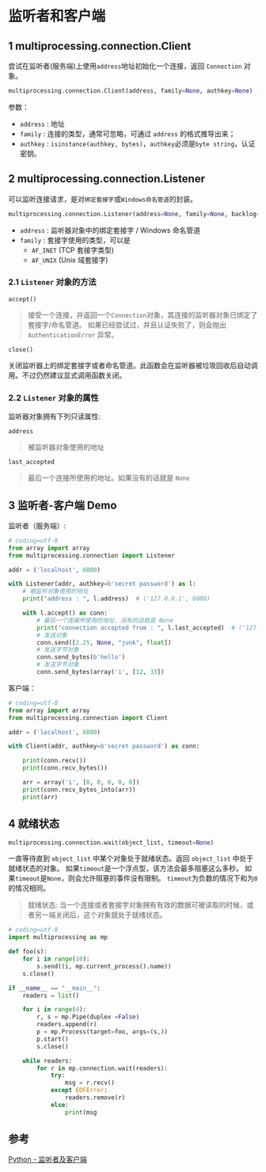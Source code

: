 # 监听者和客户端

## 1 multiprocessing.connection.Client

尝试在监听者(服务端)上使用`address`地址初始化一个连接，返回 `Connection` 对象。

```python
multiprocessing.connection.Client(address, family=None, authkey=None) -> multiprocessing.connection.Connection:
```

参数：

* `address` : 地址
* `family` : 连接的类型，通常可忽略，可通过 `address` 的格式推导出来；
* `authkey` : `isinstance(authkey, bytes)`，`authkey`必须是`byte string`，认证密钥。

## 2 multiprocessing.connection.Listener

可以监听连接请求，是对`绑定套接字`或`Windows命名管道`的封装。

```python
multiprocessing.connection.Listener(address=None, family=None, backlog=1, authkey=None)
```

* `address` : 监听器对象中的绑定套接字 / Windows 命名管道
* `family` : 套接字使用的类型，可以是
  * `AF_INET` (TCP 套接字类型)
  * `AF_UNIX` (Unix 域套接字)

### 2.1 `Listener` 对象的方法

`accept()`

> 接受一个连接，并返回一个`Connection`对象，其连接的监听器对象已绑定了套接字/命名管道。
> 如果已经尝试过，并且认证失败了，则会抛出 `AuthenticationError` 异常。

`close()`

关闭监听器上的绑定套接字或者命名管道。此函数会在监听器被垃圾回收后自动调用。不过仍然建议显式调用函数关闭。

### 2.2 `Listener` 对象的属性

监听器对象拥有下列只读属性:

`address`

> 被监听器对象使用的地址

`last_accepted`

> 最后一个连接所使用的地址。如果没有的话就是 `None`

## 3 监听者-客户端 Demo

监听者（服务端）:

```python
# coding=utf-8
from array import array
from multiprocessing.connection import Listener

addr = ('localhost', 6000)

with Listener(addr, authkey=b'secret password') as l:
    # 被监听对象使用的地址
    print("address : ", l.address)  # ('127.0.0.1', 6000)

    with l.accept() as conn:
        # 最后一个连接所使用的地址，没有的话就是 None
        print("connection accepted from : ", l.last_accepted)  # ('127.0.0.1', 55750)
        # 发送对象
        conn.send([2.25, None, "junk", float])
        # 发送字节对象
        conn.send_bytes(b'hello')
        # 发送字节对象
        conn.send_bytes(array('i', [12, 33])
```

客户端：

```python
# coding=utf-8
from array import array
from multiprocessing.connection import Client

addr = ('localhost', 6000)

with Client(addr, authkey=b'secret password') as conn:

    print(conn.recv())
    print(conn.recv_bytes())

    arr = array('i', [0, 0, 0, 0, 0])
    print(conn.recv_bytes_into(arr))
    print(arr)
```

## 4 就绪状态

```python
multiprocessing.connection.wait(object_list, timeout=None)
```

一直等待直到 `object_list` 中某个对象处于就绪状态。返回 `object_list` 中处于就绪状态的对象。
如果`timeout`是一个浮点型，该方法会最多阻塞这么多秒。
如果`timeout`是`None`，则会允许阻塞的事件没有限制。
`timeout`为负数的情况下和为`0`的情况相同。

> 就绪状态: 当一个连接或者套接字对象拥有有效的数据可被读取的时候，或者另一端关闭后，这个对象就处于就绪状态。

```python
# coding=utf-8
import multiprocessing as mp

def foo(s):
    for i in range(10):
        s.send((i, mp.current_process().name))
    s.close()

if __name__ == "__main__":
    readers = list()

    for i in range(4):
        r, s = mp.Pipe(duplex =False)
        readers.append(r)
        p = mp.Process(target=foo, args=(s,))
        p.start()
        s.close()

    while readers:
        for r in mp.connection.wait(readers):
            try:
                msg = r.recv()
            except EOFError:
                readers.remove(r)
            else:
                print(msg
```

## 参考

[Python - 监听者及客户端](https://docs.python.org/zh-cn/3.6/library/multiprocessing.html#multiprocessing-listeners-clients)
